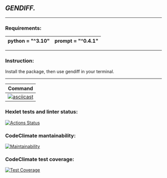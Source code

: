 ## *GENDIFF.*

---

### Requirements:

| python = "^3.10"                                                                        | prompt = "^0.4.1"                                             |
|-----------------------------------------------------------------------------|---------------------------------------------------------|

---


### Instruction:
Install the package, then use gendiff in your terminal.

---


| Command                                                                       |
|-----------------------------------------------------------------------------|
|[![asciicast](https://asciinema.org/a/pWlmjGQPSVB2wmNR05AAmQhVD.svg)](https://asciinema.org/a/pWlmjGQPSVB2wmNR05AAmQhVD)                                       |


 

### Hexlet tests and linter status:
[![Actions Status](https://github.com/EgorTitov01/python-project-50/actions/workflows/hexlet-check.yml/badge.svg)](https://github.com/EgorTitov01/python-project-50/actions)

### CodeClimate mantainability:
[![Maintainability](https://api.codeclimate.com/v1/badges/1cc6d1a3e23453377b93/maintainability)](https://codeclimate.com/github/EgorTitov01/python-project-50/maintainability)

### CodeClimate test coverage:
[![Test Coverage](https://api.codeclimate.com/v1/badges/1cc6d1a3e23453377b93/test_coverage)](https://codeclimate.com/github/EgorTitov01/python-project-50/test_coverage)
